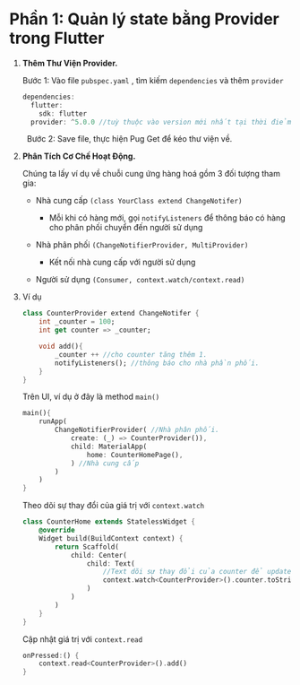 # Phần 1: Quản lý state bằng Provider trong Flutter

1. **Thêm Thư Viện Provider.**
   
   Bước 1:  Vào file `pubspec.yaml` , tìm kiếm `dependencies` và thêm `provider`
   
   ```dart
   dependencies:
     flutter:
       sdk: flutter
     provider: ^5.0.0 //tuỳ thuộc vào version mới nhất tại thời điẻm của bạnBước 2: 
   ```

        Bước 2: Save file, thực hiện Pug Get để kéo thư viện về.

2. **Phân Tích Cơ Chế Hoạt Động.**
   
   Chúng ta lấy ví dụ về chuỗi cung ứng hàng hoá gồm 3 đối tượng tham gia: 
   
   + Nhà cung cấp `(class YourClass extend ChangeNotifer)`
     
     + Mỗi khi có hàng mới, gọi `notifyListeners` để thông báo có hàng cho phân phối chuyển đến người sử dụng
   
   + Nhà phân phối `(ChangeNotifierProvider, MultiProvider)`
     
     + Kết nối nhà cung cấp với người sử dụng
   
   + Người sử dụng `(Consumer, context.watch/context.read)`

3. Ví dụ
   
   ```dart
   class CounterProvider extend ChangeNotifer {
       int _counter = 100;
       int get counter => _counter;
   
       void add(){
           _counter ++ //cho counter tăng thêm 1.
           notifyListeners(); //thông báo cho nhà phần phối. 
       }
   }
   ```
   
   Trên UI, ví dụ ở đây là method `main()`
   
   ```dart
   main(){
       runApp(
           ChangeNotifierProvider( //Nhà phân phối.
               create: (_) => CounterProvider()),
               child: MaterialApp(
                   home: CounterHomePage(),    
               ) //Nhà cung cấp
           )
       )
   }
   ```
   
   Theo dõi sự thay đổi của giá trị với `context.watch`
   
   ```dart
   class CounterHome extends StatelessWidget {
       @override
       Widget build(BuildContext context) {
           return Scaffold(
               child: Center(
                   child: Text(
                       //Text dõi sự thay đổi của counter để update lên UI
                       context.watch<CounterProvider>().counter.toString()
                   )
               )
           )
       }
   }
   ```
   
   Cập nhật giá trị với `context.read`
   
   ```dart
   onPressed:() {
       context.read<CounterProvider>().add()
   }
   ```
   
   